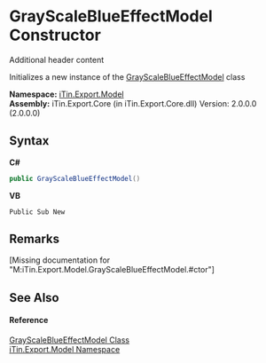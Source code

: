 # GrayScaleBlueEffectModel Constructor 
Additional header content 

Initializes a new instance of the <a href="T_iTin_Export_Model_GrayScaleBlueEffectModel">GrayScaleBlueEffectModel</a> class

**Namespace:**&nbsp;<a href="N_iTin_Export_Model">iTin.Export.Model</a><br />**Assembly:**&nbsp;iTin.Export.Core (in iTin.Export.Core.dll) Version: 2.0.0.0 (2.0.0.0)

## Syntax

**C#**<br />
``` C#
public GrayScaleBlueEffectModel()
```

**VB**<br />
``` VB
Public Sub New
```


## Remarks
\[Missing <remarks> documentation for "M:iTin.Export.Model.GrayScaleBlueEffectModel.#ctor"\]

## See Also


#### Reference
<a href="T_iTin_Export_Model_GrayScaleBlueEffectModel">GrayScaleBlueEffectModel Class</a><br /><a href="N_iTin_Export_Model">iTin.Export.Model Namespace</a><br />